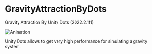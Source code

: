 # GravityAttractionByDots
 Gravity Attraction By Unity Dots (2022.2.1f1)

![Animation](Movie.gif)

Unity Dots allows to get very high performance for simulating a gravity system.

